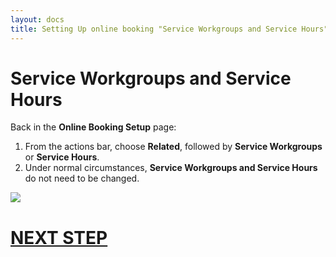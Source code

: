 ```yaml
---
layout: docs
title: Setting Up online booking "Service Workgroups and Service Hours"
---
```


# Service Workgroups and Service Hours
Back in the **Online Booking Setup** page:
1. From the actions bar, choose **Related**, followed by **Service Workgroups** or **Service Hours**.
2. Under normal circumstances, **Service Workgroups and Service Hours** do not need to be changed.

![](media/garagehive-onlinebooking-service-workgroups-and-service-hours1.png)


# [NEXT STEP](/docs/garagehive-onlinebooking-resources.html)